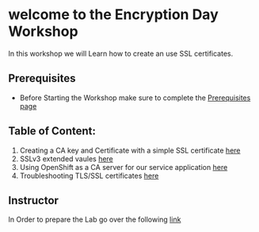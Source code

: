 # welcome to the Encryption Day Workshop

In this workshop we will Learn how to create an use SSL certificates.

## Prerequisites

  - Before Starting the Workshop make sure to complete the [Prerequisites page](Prerequisites/README.md)

## Table of Content:

  1. Creating a CA key and Certificate with a simple SSL certificate [here](Exercise-1/README.md)
  2. SSLv3 extended vaules [here](Exercise-2/README.md)
  3. Using OpenShift as a CA server for our service application [here](Exercise-3/README.md)
  4. Troubleshooting TLS/SSL certificates [here](Exercise-4/README.md)

## Instructor 

In Order to prepare the Lab go over the following [link](Instructor/README.md)